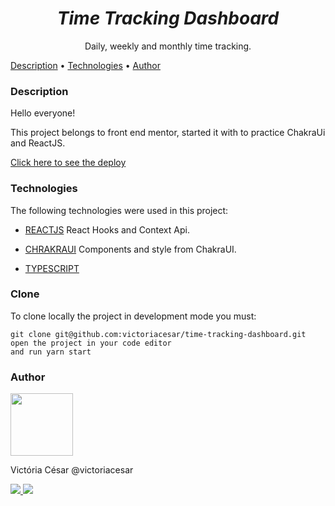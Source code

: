 <h1 align="center"><em>Time Tracking Dashboard</em></h1>
<p align="center">Daily, weekly and monthly time tracking.</p>

<p align="left">
 <a href="#description">Description</a> •
 <a href="#technologies">Technologies</a> • 
 <a href="#author">Author</a>
</p>

### Description

<p>Hello everyone!</p>
<p>This project belongs to front end mentor, started it with to practice ChakraUi and ReactJS.</p>
<a href="https://time-tracking-dashboard-jade.vercel.app/">Click here to see the deploy</a>

### Technologies

The following technologies were used in this project:

- [REACTJS](https://reactjs.org/)
React Hooks and Context Api.

- [CHRAKRAUI](https://chakra-ui.com/)
Components and style from ChakraUI.

- [TYPESCRIPT](https://www.typescriptlang.org/docs/)

### Clone

<p>To clone locally the project in development mode you must:</p>

```git clone git@github.com:victoriacesar/time-tracking-dashboard.git```<br>
```open the project in your code editor```<br>
```and run yarn start```

### Author

<a href="https://github.com/victoriacesar" rel="nofollow">
 <img src="https://avatars.githubusercontent.com/u/52262828?v=4" width="100px;" alt="" style="max-width:100%;">
 <br>
</a>
<p>Victória César @victoriacesar</p>
<a href="mailto:victoriacesaras@gmail.com">
  <img src="https://img.shields.io/badge/Gmail-D14836?style=for-the-badge&logo=gmail&logoColor=white&link=mailto:victoriacesaras@gmail.com" />
</a><a href="https://github.com/victoriacesar">
  <img src="https://img.shields.io/badge/GitHub-100000?style=for-the-badge&logo=github&logoColor=white&link=https://github.com/victoriacesar"/>
<a>
